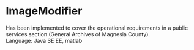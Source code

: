 # ImageModifier
Has been implemented to cover the operational requirements in a public services section (General Archives of Magnesia County).
<br/> Language: Java SE EE, matlab
